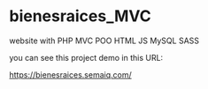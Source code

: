 # bienesraices_MVC
website with PHP MVC POO HTML JS MySQL SASS

you can see this project demo in this URL:

https://bienesraices.semaiq.com/
